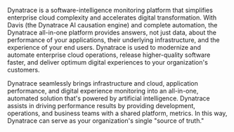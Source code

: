 Dynatrace is a software-intelligence monitoring platform that simplifies enterprise cloud complexity and accelerates digital transformation. With Davis (the Dynatrace AI causation engine) and complete automation, the Dynatrace all-in-one platform provides answers, not just data, about the performance of your applications, their underlying infrastructure, and the experience of your end users. Dynatrace is used to modernize and automate enterprise cloud operations, release higher-quality software faster, and deliver optimum digital experiences to your organization's customers.

Dynatrace seamlessly brings infrastructure and cloud, application performance, and digital experience monitoring into an all-in-one, automated solution that's powered by artificial intelligence. Dynatrace assists in driving performance results by providing development, operations, and business teams with a shared platform, metrics. In this way, Dynatrace can serve as your organization's single "source of truth."
